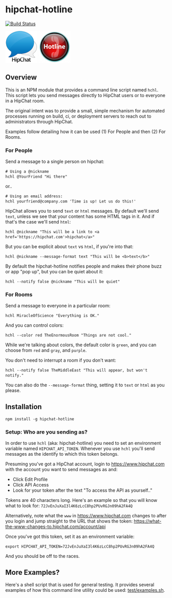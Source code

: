 # hipchat-hotline

[![Build Status](https://travis-ci.org/jedcn/hipchat-hotline.svg?branch=master)](https://travis-ci.org/jedcn/hipchat-hotline)

<img alt="HipChat" style="width: 100px; height: 100px" src="doc/images/hipchat.png">
<img alt="Hotline" style="width: 100px; height: 100px" src="doc/images/hotline.png">

## Overview

This is an NPM module that provides a command line script named
`hchl`. This script lets you send messages directly to HipChat users
or to everyone in a HipChat room.

The original intent was to provide a small, simple mechanism for
automated processes running on build, ci, or deployment servers to
reach out to administrators through HipChat.

Examples follow detailing how it can be used (1) For People and then
(2) For Rooms.

### For People

Send a message to a single person on hipchat:

    # Using a @nickname
    hchl @YourFriend "Hi there"

or..

    # Using an email address:
    hchl yourfriend@company.com 'Time is up! Let us do this!'

HipChat allows you to send `text` or `html` messages. By default we'll
send `text`, unless we see that your content has some HTML tags in
it. And if that's the case we'll send `html`:

    hchl @nickname "This will be a link to <a href='https://hipchat.com'>hipchat</a>"

But you can be explicit about `text` vs `html`, if you're into that:

    hchl @nickname --message-format text "This will be <b>text</b>"

By default the hipchat-hotline notifies people and makes their phone
buzz or app "pop up", but you can be quiet about it:

    hchl --notify false @nickname "This will be quiet"

### For Rooms

Send a message to everyone in a particular room:

    hchl MiracleOfScience "Everything is OK."

And you can control colors:

    hchl --color red TheEnormousRoom "Things are not cool."

While we're talking about colors, the default color is `green`, and
you can choose from `red` and `gray`, and `purple`.

You don't need to interrupt a room if you don't want:

    hchl --notify false TheMiddleEast "This will appear, but won't notify."

You can also do the `--message-format` thing, setting it to `text` or
`html` as you please.

## Installation

    npm install -g hipchat-hotline

### Setup: Who are you sending as?

In order to use `hchl` (aka: hipchat-hotline) you need to set an
environment variable named `HIPCHAT_API_TOKEN`. Whenever you use
`hchl` you'll send messages as the identify to which this token
belongs.

Presuming you've got a HipChat account, login to
https://www.hipchat.com with the account you want to send messages as
and:

* Click Edit Profile
* Click API Access
* Look for your token after the text "To access the API as yourself.."

Tokens are 40 characters long. Here's an example so that you will know
what to look for: `72JvEnJuXaI3l4K6zLcC8hp2PUvRGJn09hA2FA4Q`

Alternatively, note what the `www` in https://www.hipchat.com changes
to after you login and jump straight to the URL that shows the token:
https://what-the-www-changes-to.hipchat.com/account/api

Once you've got this token, set it as an environment variable:

    export HIPCHAT_API_TOKEN=72JvEnJuXaI3l4K6zLcC8hp2PUvRGJn09hA2FA4Q

And you should be off to the races.

## More Examples?

Here's a shell script that is used for general testing. It provides
several examples of how this command line utility could be used:
[test/examples.sh][examples].

[examples]: ./test/examples.sh
